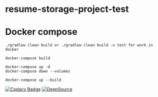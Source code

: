 ﻿# resume-storage-project-test

# Docker compose

    ./gradlew clean build or ./gradlew clean build -x test for work in docker
    
    docker-compose build

    docker-compose up -d
    docker-compose down --volumes

    docker-compose up --build

[![Codacy Badge](https://app.codacy.com/project/badge/Grade/4c635b307ce54f6e950731a6a4bc7ca7)](https://www.codacy.com/gh/arthurstrokov/resume-storage-project/dashboard?utm_source=github.com&amp;utm_medium=referral&amp;utm_content=arthurstrokov/resume-storage-project&amp;utm_campaign=Badge_Grade)
[![DeepSource](https://deepsource.io/gh/arthurstrokov/resume-storage-project.svg/?label=active+issues&show_trend=true&token=RdrPe0NiKOd9ub3Tg2RPCof3)](https://deepsource.io/gh/arthurstrokov/resume-storage-project/?ref=repository-badge)
